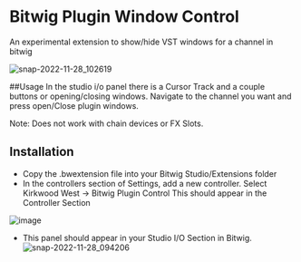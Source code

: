# Bitwig Plugin Window Control
 An experimental extension to show/hide VST windows for a channel in bitwig
 
 ![snap-2022-11-28_102619](https://user-images.githubusercontent.com/6645471/204352965-4d157b88-238c-4346-87c2-6f596b3d98cb.png)

##Usage
In the studio i/o panel there is a Cursor Track and a couple buttons or opening/closing windows. Navigate to the channel you want and press open/Close plugin windows.

Note: Does not work with chain devices or FX Slots.

## Installation
- Copy the .bwextension file into your Bitwig Studio/Extensions folder
- In the controllers section of Settings, add a new controller. Select Kirkwood West -> Bitwig Plugin Control
This should appear in the Controller Section

![image](https://user-images.githubusercontent.com/6645471/204353831-fb05d92e-4517-4894-8ee7-fe3660eb43d0.png)

- This panel should appear in your Studio I/O Section in Bitwig.
![snap-2022-11-28_094206](https://user-images.githubusercontent.com/6645471/204353180-292ee8d1-813c-4053-b281-f4d27f03d9d2.png)
